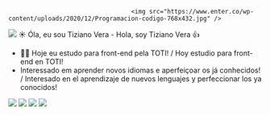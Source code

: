                                       <img src="https://www.enter.co/wp-content/uploads/2020/12/Programacion-codigo-768x432.jpg" />
<img src="https://img.icons8.com/fluency/48/000000/cloud-development.png"/>
☀️ Óla, eu sou Tiziano Vera - Hola, soy Tiziano Vera 👍

- 🧑‍🎓 Hoje eu estudo para front-end pela TOTI! / Hoy estudio para front-end en TOTI!
- Interessado em aprender novos idiomas e aperfeiçoar os já conhecidos! / Interesado en el aprendizaje de nuevos lenguajes y perfeccionar los ya conocidos!

<img src="https://img.icons8.com/color/50/000000/html-5--v1.png"/> <img src="https://img.icons8.com/color/50/000000/css3.png"/> <img src="https://img.icons8.com/ios-filled/50/000000/javascript-logo.png"/> <img src="https://img.icons8.com/ultraviolet/50/000000/react--v2.png"/>
